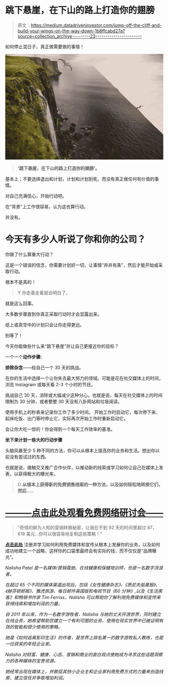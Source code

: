 # 跳下悬崖，在下山的路上打造你的翅膀

> 原文：<https://medium.datadriveninvestor.com/jump-off-the-cliff-and-build-your-wings-on-the-way-down-1b8ffcabd27a?source=collection_archive---------23----------------------->

如何停止混日子，真正做需要做的事情！

![](img/4b7e0598acb0466a199b08e3e2df0459.png)

> **‘跳下悬崖，在下山的路上打造你的翅膀’。**

基本上；不要选择退出和计划，计划和计划到死，而没有真正做任何有价值的事情。

对自己充满信心，开始行动吧。

在“背景”上工作很容易，认为这也算行动。

并没有。

# **今天有多少人听说了你和你的公司？**

你做了什么算重大行动？

这是一个错误的信念，你需要计划好一切，让事情“井井有条”，然后才能开始或采取行动。

根本不是真的！

> Y 你走着走着就会明白了。

就是这么回事。

大多数步骤直到你真正采取行动时才会显露出来。

纸上或真空中的计划只会让你走得更远。

别等了！

今天你能做些什么来“跳下悬崖”并让自己更接近你的目标？

一个一个**动作步骤:**

**排除杂念**——给自己一个 30 天的挑战。

在你的生活中选择一个让你失去最大努力的领域。可能是花在社交媒体上的时间，浏览 Instagram 或每天看 2-3 个小时的节目。

挑战自己 30 天，消除或大幅减少这种分心。也就是说，每天在社交媒体上的时间限制为 30 分钟，或者整整 30 天没有八卦网站和垃圾阅读。

使用手机上的秒表来记录你工作了多少时间。
开始工作时启动它，每次停下来、起床吃饭、出门等时停止它，实际再次开始工作时重新启动它。

会让你大吃一惊的！你会得到一个每天工作效率的基准。

**坐下来计划一些大的行动步骤**

头脑风暴至少 5 种不同的方法，你可以从根本上提高你的业务和生活。想出你以前没有尝试过的东西。

也就是说，接触交叉推广合作伙伴，以推动新的线索或学习如何让自己在媒体上发表，以获得极大的曝光率。

> O **从根本上获得新的免费销售线索的一种方法，以及如何轻松地转换它们，然后…..**

# [———点击此处观看免费网络研讨会——](https://nalishapatel.easywebinar.live/registration)

> “奇怪的鲜为人知的营销转换秘密，让我在不到 92 天的时间里超过 87，618 美元…你可以很容易地复制这些策略！”

[**点击此处**](https://nalishapatel.easywebinar.live/registration) 注册并学习如何利用免费媒体和宣传从根本上发展你的业务，以及如何成功地建立一个战略，这样你的口袋里最终会有实际的钱，而不仅仅是“品牌曝光”。

*Nalisha Patel 是一名媒体/营销蔻驰、在线健康和保健培训师，也是一名数字流浪者。*

*在超过 65 个不同的媒体渠道出现后，包括《女性健康杂志》、《悉尼先驱晨报》、《赫芬顿邮报》、雅虎旅游、每日邮件英国版和电视节目《60 分钟》,以及《生活黑客》和畅销书作家 Tim Ferriss，Nalisha 可以帮助你了解利用免费媒体和宣传来获得线索和增加利润的力量。*

*自 2011 年以来，作为一名数字游牧者，Nalisha 与她的丈夫环游世界，同时建立在线业务，她希望帮助您建立一个有利可图的业务，使用在现实世界中已被证明有效的智能和很少使用的策略。*

*她是《如何逃离影印生活》的作者，是世界上排名第一的数字游牧私人教练，也是一位获奖的年轻企业家。*

*Nalisha 对财富、健康、心态、营销和商业的直白观点使她成为寻求这些话题洞察力的各种媒体的宝贵资源。*

*她经常出现在媒体上，并敦促其他小企业主和企业家利用免费方式的力量来创造线索、建立信任并争取增加利润。*